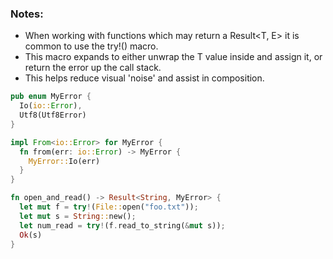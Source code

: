 ### Notes:
- When working with functions which may return a Result<T, E> it is common to use the try!() macro.
- This macro expands to either unwrap the T value inside and assign it, or return the error up the call stack.
- This helps reduce visual 'noise' and assist in composition.

```rust
pub enum MyError {
  Io(io::Error),
  Utf8(Utf8Error)
}

impl From<io::Error> for MyError {
  fn from(err: io::Error) -> MyError {
    MyError::Io(err)
  }
}

fn open_and_read() -> Result<String, MyError> {
  let mut f = try!(File::open("foo.txt"));
  let mut s = String::new();
  let num_read = try!(f.read_to_string(&mut s));
  Ok(s)
}
```
